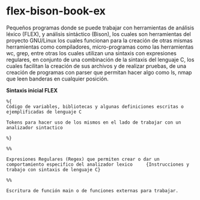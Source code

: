 # flex-bison-book-ex

Pequeños programas donde se puede trabajar con herramientas de análisis léxico (FLEX), y análisis sintáctico (Bison), los cuales son herramientas del proyecto GNU/Linux los cuales funcionan para la creación de otras mismas herramientas como compiladores, micro-programas como las herramientas wc, grep, entre otras los cuales utilizan una sintaxis con expresiones regulares, en conjunto de una combinación de la sintaxis del lenguaje C, los cuales facilitan la creación de sus archivos y de realizar pruebas, de una creación de programas con parser que permitan hacer algo como ls, nmap que leen banderas en cualquier posición.

__Sintaxis inicial FLEX__

```
%{
Código de variables, bibliotecas y algunas definiciones escritas o ejemplificadas de lenguaje C

Tokens para hacer uso de los mismos en el lado de trabajar con un analizador sintactico

%}

%%

Expresiones Regulares (Regex) que permiten crear o dar un comportamiento especifico del analizador lexico     {Instrucciones y trabajo con sintaxis de lenguaje C}

%%

Escritura de función main o de funciones externas para trabajar.

```
